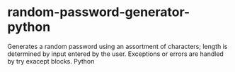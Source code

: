 # random-password-generator-python
Generates a random password using an assortment of characters; length is determined by input entered by the user. Exceptions or errors are handled by try exacept blocks. Python 
